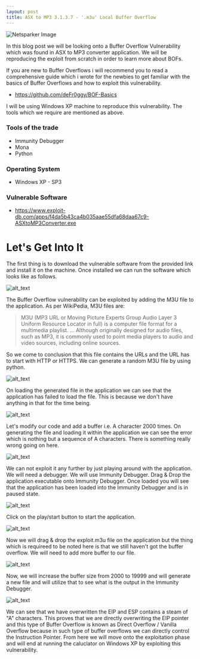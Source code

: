 ```yaml
---
layout: post
title: ASX to MP3 3.1.3.7 - '.m3u' Local Buffer Overflow
---
```


![Netsparker Image](https://raw.githubusercontent.com/deFr0ggy/deFr0ggy.github.io/master/images/ASXtoMP3/bof.png)

In this blog post we will be looking onto a Buffer Overflow Vulnerability which was found in ASX to MP3 converter application. We will be reproducing the exploit from scratch in order to learn more about BOFs.

If you are new to Buffer Overflows i will recommend you to read a comprehensive guide which i wrote for the newbies to get familiar with the basics of Buffer Overflows and how to exploit this vulnerability. 

- https://github.com/deFr0ggy/BOF-Basics

I will be using Windows XP machine to reproduce this vulnerability. The tools which we require are mentioned as above. 

### Tools of the trade
- Immunity Debugger
- Mona
- Python 

### Operating System
- Windows XP - SP3

### Vulnerable Software
- https://www.exploit-db.com/apps/f4da5b43ca4b035aae55dfa68daa67c9-ASXtoMP3Converter.exe

# Let's Get Into It

The first thing is to download the vulnerable software from the provided link and install it on the machine. Once installed we can run the software which looks like as follows.

![alt_text](https://raw.githubusercontent.com/deFr0ggy/deFr0ggy.github.io/master/images/ASXtoMP3/1.png)

The Buffer Overflow vulnerability can be exploited by adding the M3U file to the application. As per WikiPedia, M3U files are:

> M3U (MP3 URL or Moving Picture Experts Group Audio Layer 3 Uniform Resource Locator in full) is a computer file format for a multimedia playlist. ... Although originally designed for audio files, such as MP3, it is commonly used to point media players to audio and video sources, including online sources.

So we come to conclusion that this file contains the URLs and the URL has to start with HTTP or HTTPS. We can generate a random M3U file by using python. 

![alt_text](https://raw.githubusercontent.com/deFr0ggy/deFr0ggy.github.io/master/images/ASXtoMP3/2.png)

On loading the generated file in the application we can see that the application has failed to load the file. This is because we don't have anything in that for the time being. 

![alt_text](https://raw.githubusercontent.com/deFr0ggy/deFr0ggy.github.io/master/images/ASXtoMP3/3.png)

Let's modify our code and add a buffer i.e. A character 2000 times. On generating the file and loading it within the application we can see the error which is nothing but a sequence of A characters. There is something really wrong going on here.

![alt_text](https://raw.githubusercontent.com/deFr0ggy/deFr0ggy.github.io/master/images/ASXtoMP3/4.png)

We can not exploit it any further by just playing around with the application. We will need a debugger. We will use Immunity Debugger. Drag & Drop the application executable onto Immunity Debugger. Once loaded you will see that the application has been loaded into the Immunity Debugger and is in paused state. 

![alt_text](https://raw.githubusercontent.com/deFr0ggy/deFr0ggy.github.io/master/images/ASXtoMP3/5.png)

Click on the play/start button to start the application.

![alt_text](https://raw.githubusercontent.com/deFr0ggy/deFr0ggy.github.io/master/images/ASXtoMP3/6.png)

Now we will drag & drop the exploit.m3u file on the application but the thing which is requireed to be noted here is that we still haven't got the buffer overflow. We will need to add more buffer to our file.

![alt_text](https://raw.githubusercontent.com/deFr0ggy/deFr0ggy.github.io/master/images/ASXtoMP3/7.png)

Now, we will increase the buffer size from 2000 to 19999 and will generate a new file and will utilize that to see what is the output in the Immunity Debugger.

![alt_text](https://raw.githubusercontent.com/deFr0ggy/deFr0ggy.github.io/master/images/ASXtoMP3/9.png)

We can see that we have overwritten the EIP and ESP contains a steam of "A" characters. This proves that we are directly overwriting the EIP pointer and this type of Buffer Overflow is known as Direct Overflow / Vanilla Overflow because in such type of buffer overflows we can directly control the Instruction Pointer. From here we will move onto the exploitation phase and will end at running the caluclator on Windows XP by exploiting this vulnerability. 


